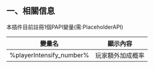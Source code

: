 ## 一、相關信息
本插件目前註冊1個PAPI變量(需:PlaceholderAPI)

|變量名   | 顯示內容  |
| ------------ | ------------ |
|%playerIntensify_number%| 玩家額外加成概率|